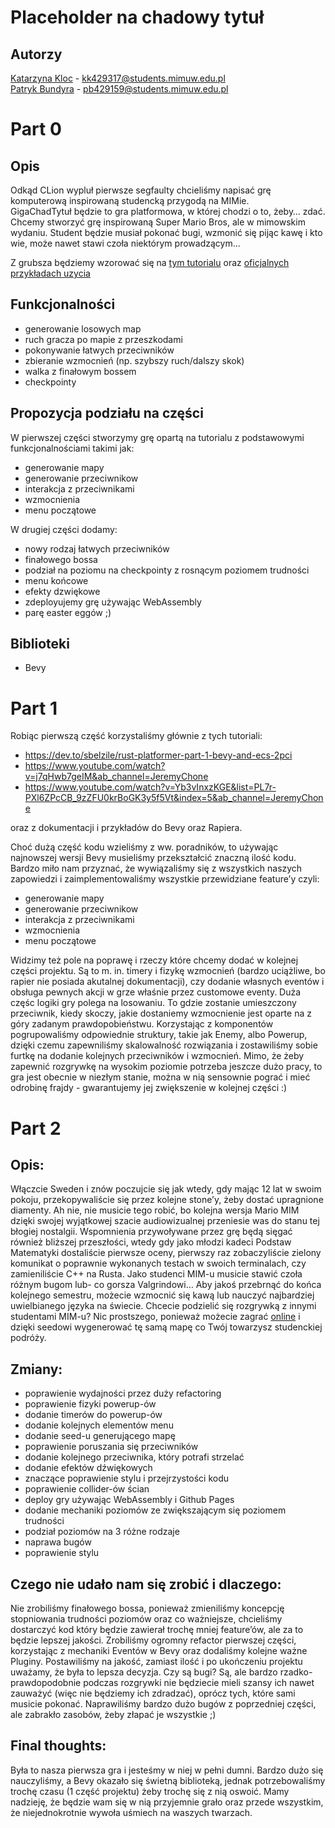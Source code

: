 # Placeholder na chadowy tytuł

## Autorzy
[Katarzyna Kloc](https://github.com/KatKlo) - kk429317@students.mimuw.edu.pl\
[Patryk Bundyra](https://github.com/PBundyra) - pb429159@students.mimuw.edu.pl

# Part 0
## Opis
Odkąd CLion wypluł pierwsze segfaulty chcieliśmy napisać grę komputerową inspirowaną studencką przygodą na MIMie.\
GigaChadTytuł będzie to gra platformowa, w której chodzi o to, żeby… zdać. Chcemy stworzyć grę inspirowaną Super Mario Bros, ale w mimowskim wydaniu. Student będzie musiał pokonać bugi, wzmonić się pijąc kawę i kto wie, może nawet stawi czoła niektórym prowadzącym...

Z grubsza będziemy wzorować się na [tym tutorialu](https://dev.to/sbelzile/rust-platformer-part-1-bevy-and-ecs-2pci) oraz [oficjalnych przykładach uzycia](https://github.com/bevyengine/bevy/tree/latest/examples) 

## Funkcjonalności
- generowanie losowych map
- ruch gracza po mapie z przeszkodami
- pokonywanie łatwych przeciwników
- zbieranie wzmocnień (np. szybszy ruch/dalszy skok)
- walka z finałowym bossem
- checkpointy

## Propozycja podziału na części
W pierwszej części stworzymy grę opartą na tutorialu z podstawowymi funkcjonalnościami takimi jak:
- generowanie mapy
- generowanie przeciwnikow
- interakcja z przeciwnikami
- wzmocnienia
- menu początowe

W drugiej części dodamy:
- nowy rodzaj łatwych przeciwników
- finałowego bossa
- podział na poziomu na checkpointy z rosnącym poziomem trudności
- menu końcowe
- efekty dzwiękowe
- zdeployujemy grę używając WebAssembly
- parę easter eggów ;)

## Biblioteki
- Bevy

# Part 1

Robiąc pierwszą część korzystaliśmy głównie z tych tutoriali:

- https://dev.to/sbelzile/rust-platformer-part-1-bevy-and-ecs-2pci 
- https://www.youtube.com/watch?v=j7qHwb7geIM&ab_channel=JeremyChone 
- https://www.youtube.com/watch?v=Yb3vInxzKGE&list=PL7r-PXl6ZPcCB_9zZFU0krBoGK3y5f5Vt&index=5&ab_channel=JeremyChone

oraz z dokumentacji i przykładów do Bevy oraz Rapiera. 

Choć dużą część kodu wzieliśmy z ww. poradników, to używając najnowszej wersji Bevy musieliśmy przekształcić znaczną ilość kodu. Bardzo miło nam przyznać, że wywiązaliśmy się z wszystkich naszych zapowiedzi i zaimplementowaliśmy wszystkie przewidziane feature’y czyli:
- generowanie mapy
- generowanie przeciwnikow
- interakcja z przeciwnikami
- wzmocnienia
- menu początowe

Widzimy też pole na poprawę i rzeczy które chcemy dodać w kolejnej części projektu. Są to m. in. timery i fizykę wzmocnień (bardzo uciążliwe, bo rapier nie posiada akutalnej dokumentacji), czy dodanie własnych eventów i obsługa pewnych akcji w grze właśnie przez customowe eventy. Duża częśc logiki gry polega na losowaniu. To gdzie zostanie umieszczony przeciwnik, kiedy skoczy, jakie dostaniemy wzmocnienie jest oparte na z góry zadanym prawdopobieństwu. Korzystając z komponentów pogrupowaliśmy odpowiednie struktury, takie jak Enemy, albo Powerup, dzięki czemu zapewniliśmy skalowalność rozwiązania i zostawiliśmy sobie furtkę na dodanie kolejnych przeciwników i wzmocnień. Mimo, że żeby zapewnić rozgrywkę na wysokim poziomie potrzeba jeszcze dużo pracy, to gra jest obecnie w niezłym stanie, można w nią sensownie pograć i mieć odrobinę frajdy - gwarantujemy jej zwiększenie w kolejnej części :) 


# Part 2
## Opis:
Włączcie Sweden i znów poczujcie się jak wtedy,
gdy mając 12 lat w swoim pokoju, przekopywaliście się przez kolejne stone’y,
żeby dostać upragnione diamenty.
Ah nie, nie musicie tego robić,
bo kolejna wersja Mario MIM dzięki swojej wyjątkowej szacie audiowizualnej
przeniesie was do stanu tej błogiej nostalgii. 
Wspomnienia przywoływane przez grę będą sięgać również bliższej przeszłości,
wtedy gdy jako młodzi kadeci Podstaw Matematyki dostaliście pierwsze oceny,
pierwszy raz zobaczyliście zielony komunikat o poprawnie wykonanych testach w swoich terminalach,
czy zamieniliście C++ na Rusta.
Jako studenci MIM-u musicie stawić czoła różnym bugom lub- co gorsza Valgrindowi…
Aby jakoś przebrnąć do końca kolejnego semestru, możecie wzmocnić się kawą lub 
nauczyć najbardziej uwielbianego języka na świecie. 
Chcecie podzielić się rozgrywką z innymi studentami MIM-u?
Nic prostszego, ponieważ możecie zagrać [online](https://pbundyra.github.io/wasm-deploy/) 
i dzięki seedowi wygenerować tę samą mapę co Twój towarzysz studenckiej podróży.
## Zmiany:
- poprawienie wydajności przez duży refactoring
- poprawienie fizyki powerup-ów
- dodanie timerów do powerup-ów
- dodanie kolejnych elementów menu
- dodanie seed-u generującego mapę
- poprawienie poruszania się przeciwników
- dodanie kolejnego przeciwnika, który potrafi strzelać
- dodanie efektów dźwiękowych
- znaczące poprawienie stylu i przejrzystości kodu
- poprawienie collider-ów ścian
- deploy gry używając WebAssembly i Github Pages
- dodanie mechaniki poziomów ze zwiększającym się poziomem trudności
- podział poziomów na 3 różne rodzaje
- naprawa bugów
- poprawienie stylu
## Czego nie udało nam się zrobić i dlaczego:
Nie zrobiliśmy finałowego bossa, ponieważ zmieniliśmy koncepcję stopniowania trudności poziomów oraz co ważniejsze, chcieliśmy dostarczyć kod który będzie zawierał trochę mniej feature’ów, ale za to będzie lepszej jakości. Zrobiliśmy ogromny refactor pierwszej części, korzystając z mechaniki Eventów w Bevy oraz dodaliśmy kolejne ważne Pluginy. Postawiliśmy na jakość, zamiast ilość i po ukończeniu projektu uważamy, że była to lepsza decyzja.
Czy są bugi? Są, ale bardzo rzadko- prawdopodobnie podczas rozgrywki nie będziecie mieli szansy ich nawet zauważyć (więc nie będziemy ich zdradzać), oprócz tych, które sami musicie pokonać. Naprawiliśmy bardzo dużo bugów z poprzedniej części, ale zabrakło zasobów, żeby złapać je wszystkie ;)
## Final thoughts:
Była to nasza pierwsza gra i jesteśmy w niej w pełni dumni. Bardzo dużo się nauczyliśmy, a Bevy okazało się świetną biblioteką, jednak potrzebowaliśmy trochę czasu (1 część projektu) żeby trochę się z nią oswoić. Mamy nadzieję, że będzie wam się w nią przyjemnie grało oraz przede wszystkim, że niejednokrotnie wywoła uśmiech na waszych twarzach.



